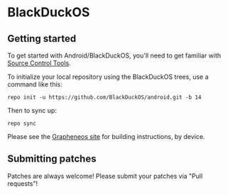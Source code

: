 BlackDuckOS
===========

Getting started
---------------

To get started with Android/BlackDuckOS, you'll need to get familiar with [Source Control Tools](https://source.android.com/setup/develop).

To initialize your local repository using the BlackDuckOS trees, use a command like this:
```
repo init -u https://github.com/BlackDuckOS/android.git -b 14
```
Then to sync up:
```
repo sync
```
Please see the [Grapheneos site](https://grapheneos.org/build#building) for building instructions, by device.

Submitting patches
------------------
Patches are always welcome! Please submit your patches via "Pull requests"!